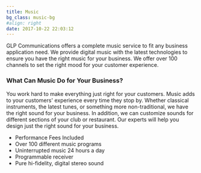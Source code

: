 ```yaml
---
title: Music
bg_class: music-bg
#align: right
date: 2017-10-22 22:03:12
---
```

GLP Communications offers a complete music service to fit any business application need. We provide digital music with the latest technologies to ensure you have the right music for your business. We offer over 100 channels to set the right mood for your customer experience.

### What Can Music Do for Your Business?
You work hard to make everything just right for your customers. Music adds to your customers' experience every time they stop by. Whether classical instruments, the latest tunes, or something more non-traditional, we have the right sound for your business. In addition, we can customize sounds for different sections of your club or restaurant. Our experts will help you design just the right sound for your business.

* Performance Fees Included
* Over 100 different music programs
* Uninterrupted music 24 hours a day
* Programmable receiver
* Pure hi-fidelity, digital stereo sound